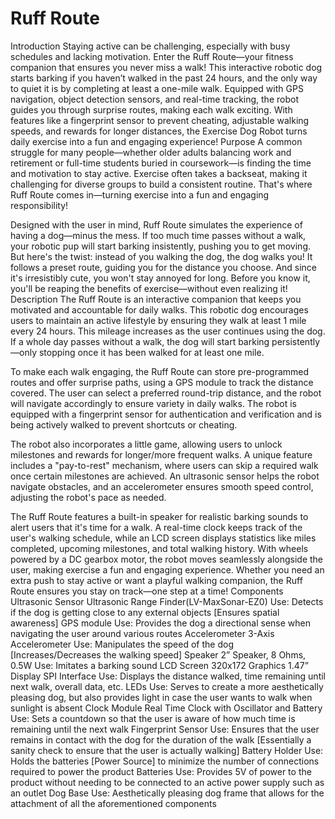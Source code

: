 # Ruff Route 
Introduction
Staying active can be challenging, especially with busy schedules and lacking motivation. Enter the Ruff Route—your fitness companion that ensures you never miss a walk! This interactive robotic dog starts barking if you haven’t walked in the past 24 hours, and the only way to quiet it is by completing at least a one-mile walk. Equipped with GPS navigation, object detection sensors, and real-time tracking, the robot guides you through surprise routes, making each walk exciting. With features like a fingerprint sensor to prevent cheating, adjustable walking speeds, and rewards for longer distances, the Exercise Dog Robot turns daily exercise into a fun and engaging experience!
Purpose
A common struggle for many people—whether older adults balancing work and retirement or full-time students buried in coursework—is finding the time and motivation to stay active. Exercise often takes a backseat, making it challenging for diverse groups to build a consistent routine. That's where Ruff Route comes in—turning exercise into a fun and engaging responsibility!

Designed with the user in mind, Ruff Route simulates the experience of having a dog—minus the mess. If too much time passes without a walk, your robotic pup will start barking insistently, pushing you to get moving. But here's the twist: instead of you walking the dog, the dog walks you! It follows a preset route, guiding you for the distance you choose. And since it's irresistibly cute, you won't stay annoyed for long. Before you know it, you'll be reaping the benefits of exercise—without even realizing it!
Description
The Ruff Route is an interactive companion that keeps you motivated and accountable for daily walks. This robotic dog encourages users to maintain an active lifestyle by ensuring they walk at least 1 mile every 24 hours. This mileage increases as the user continues using the dog. If a whole day passes without a walk, the dog will start barking persistently—only stopping once it has been walked for at least one mile.  

To make each walk engaging, the Ruff Route can store pre-programmed routes and offer surprise paths, using a GPS module to track the distance covered. The user can select a preferred round-trip distance, and the robot will navigate accordingly to ensure variety in daily walks. The robot is equipped with a fingerprint sensor for authentication and verification and is being actively walked to prevent shortcuts or cheating. 

The robot also incorporates a little game, allowing users to unlock milestones and rewards for longer/more frequent walks. A unique feature includes a "pay-to-rest" mechanism, where users can skip a required walk once certain milestones are achieved. An ultrasonic sensor helps the robot navigate obstacles, and an accelerometer ensures smooth speed control, adjusting the robot's pace as needed.  

The Ruff Route features a built-in speaker for realistic barking sounds to alert users that it's time for a walk. A real-time clock keeps track of the user's walking schedule, while an LCD screen displays statistics like miles completed, upcoming milestones, and total walking history. With wheels powered by a DC gearbox motor, the robot moves seamlessly alongside the user, making exercise a fun and engaging experience. Whether you need an extra push to stay active or want a playful walking companion, the Ruff Route ensures you stay on track—one step at a time!
Components
Ultrasonic Sensor
Ultrasonic Range Finder(LV-MaxSonar-EZ0)
Use: Detects if the dog is getting close to any external objects [Ensures spatial awareness] 
GPS module
Use: Provides the dog a directional sense when navigating the user around various routes
Accelerometer
3-Axis Accelerometer
Use: Manipulates the speed of the dog [Increases/Decreases the walking speed]
Speaker
2” Speaker, 8 Ohms, 0.5W
Use: Imitates a barking sound
LCD Screen 
320x172 Graphics 1.47” Display SPI Interface 
Use: Displays the distance walked, time remaining until next walk, overall data, etc.
LEDs
Use: Serves to create a more aesthetically pleasing dog, but also provides light in case the user wants to walk when sunlight is absent
Clock Module
Real Time Clock with Oscillator and Battery
Use: Sets a countdown so that the user is aware of how much time is remaining until the next walk
Fingerprint Sensor
Use: Ensures that the user remains in contact with the dog for the duration of the walk [Essentially a sanity check to ensure that the user is actually walking]
Battery Holder
Use: Holds the batteries [Power Source] to minimize the number of connections required to power the product
Batteries
Use: Provides 5V of power to the product without needing to be connected to an active power supply such as an outlet
Dog Base
Use: Aesthetically pleasing dog frame that allows for the attachment of all the aforementioned components

